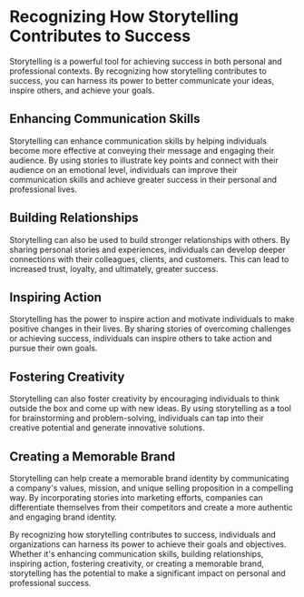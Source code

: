 Recognizing How Storytelling Contributes to Success
=======================================================================================================

Storytelling is a powerful tool for achieving success in both personal and professional contexts. By recognizing how storytelling contributes to success, you can harness its power to better communicate your ideas, inspire others, and achieve your goals.

Enhancing Communication Skills
------------------------------

Storytelling can enhance communication skills by helping individuals become more effective at conveying their message and engaging their audience. By using stories to illustrate key points and connect with their audience on an emotional level, individuals can improve their communication skills and achieve greater success in their personal and professional lives.

Building Relationships
----------------------

Storytelling can also be used to build stronger relationships with others. By sharing personal stories and experiences, individuals can develop deeper connections with their colleagues, clients, and customers. This can lead to increased trust, loyalty, and ultimately, greater success.

Inspiring Action
----------------

Storytelling has the power to inspire action and motivate individuals to make positive changes in their lives. By sharing stories of overcoming challenges or achieving success, individuals can inspire others to take action and pursue their own goals.

Fostering Creativity
--------------------

Storytelling can also foster creativity by encouraging individuals to think outside the box and come up with new ideas. By using storytelling as a tool for brainstorming and problem-solving, individuals can tap into their creative potential and generate innovative solutions.

Creating a Memorable Brand
--------------------------

Storytelling can help create a memorable brand identity by communicating a company's values, mission, and unique selling proposition in a compelling way. By incorporating stories into marketing efforts, companies can differentiate themselves from their competitors and create a more authentic and engaging brand identity.

By recognizing how storytelling contributes to success, individuals and organizations can harness its power to achieve their goals and objectives. Whether it's enhancing communication skills, building relationships, inspiring action, fostering creativity, or creating a memorable brand, storytelling has the potential to make a significant impact on personal and professional success.
